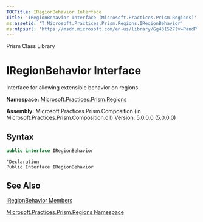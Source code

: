 ```yaml
---
TOCTitle: IRegionBehavior Interface
Title: 'IRegionBehavior Interface (Microsoft.Practices.Prism.Regions)'
ms:assetid: 'T:Microsoft.Practices.Prism.Regions.IRegionBehavior'
ms:mtpsurl: 'https://msdn.microsoft.com/en-us/library/Gg431527(v=PandP.50)'
---
```


Prism Class Library

# IRegionBehavior Interface

Interface for allowing extensible behavior on regions.

**Namespace:** [Microsoft.Practices.Prism.Regions](https://msdn.microsoft.com/en-us/library/microsoft.practices.prism.regions(v=pandp.50))

**Assembly:** Microsoft.Practices.Prism.Composition (in Microsoft.Practices.Prism.Composition.dll) Version: 5.0.0.0 (5.0.0.0)

## Syntax

```C#
public interface IRegionBehavior
```
```VB
'Declaration
Public Interface IRegionBehavior
```

## See Also


[IRegionBehavior Members](https://msdn.microsoft.com/en-us/library/microsoft.practices.prism.regions.iregionbehavior_members(v=pandp.50))

[Microsoft.Practices.Prism.Regions Namespace](https://msdn.microsoft.com/en-us/library/microsoft.practices.prism.regions(v=pandp.50))
